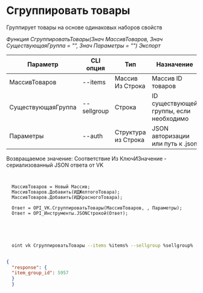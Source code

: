 ﻿---
sidebar_position: 7
---

# Сгруппировать товары
 Группирует товары на основе одинаковых наборов свойств


*Функция СгруппироватьТовары(Знач МассивТоваров, Знач СуществующаяГруппа = "", Знач Параметры = "") Экспорт*

  | Параметр | CLI опция | Тип | Назначение |
  |-|-|-|-|
  | МассивТоваров | --items | Массив Из Строка | Массив ID товаров |
  | СуществующаяГруппа | --sellgroup | Строка | ID существующей группы, если необходимо |
  | Параметры | --auth | Структура из Строка | JSON авторизации или путь к .json |

  
  Возвращаемое значение:   Соответствие Из КлючИЗначение - сериализованный JSON ответа от VK

```bsl title="Пример кода"
	
  
  МассивТоваров = Новый Массив;
  МассивТоваров.Добавить(ИДЖелтогоТовара);
  МассивТоваров.Добавить(ИДКрасногоТовара);
  
  Ответ = OPI_VK.СгруппироватьТовары(МассивТоваров, , Параметры);
  Ответ = OPI_Инструменты.JSONСтрокой(Ответ);
  

	
```

```sh title="Пример команды CLI"
    
  oint vk СгруппироватьТовары --items %items% --sellgroup %sellgroup% --auth %auth%


```


```json title="Результат"

{
  "response": {
  "item_group_id": 5957
  }
  }

```
